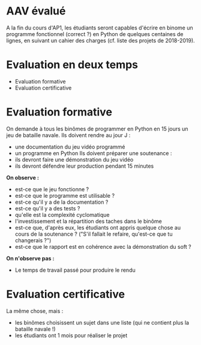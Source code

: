 # AAV évalué

A la fin du cours d'AP1, les étudiants seront capables d'écrire en binome un programme fonctionnel (correct ?) en Python de quelques centaines de lignes, en suivant un cahier des charges (cf. liste des projets de 2018-2019).


# Evaluation en deux temps

* Evaluation formative
* Evaluation certificative

# Evaluation formative

On demande à tous les binômes de programmer en Python en 15 jours un jeu de bataille navale.
Ils doivent rendre au jour J :
* une documentation du jeu vidéo programmé
* un programme en Python
Ils doivent préparer une soutenance :
* ils devront faire une démonstration du jeu vidéo
* ils devront défendre leur production pendant 15 minutes


**On observe :**
* est-ce que le jeu fonctionne ?
* est-ce que le programme est utilisable ?
* est-ce qu'il y a de la documentation ?
* est-ce qu'il y a des tests ?
* qu'elle est la complexité cyclomatique
* l'investissement et la répartition des taches dans le binôme
* est-ce que, d'après eux, les étudiants ont appris quelque chose au cours de la soutenance ?
	("S'il fallait le refaire, qu'est-ce que tu changerais ?")
* est-ce que le rapport est en cohérence avec la démonstration du soft ?


**On n'observe pas :**
* Le temps de travail passé pour produire le rendu

# Evaluation certificative

La même chose, mais :
* les binômes choisissent un sujet dans une liste (qui ne contient plus la bataille navale !)
* les étudiants ont 1 mois pour réaliser le projet

